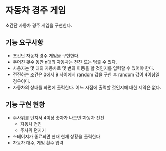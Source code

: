 # 자동차 경주 게임
초간단 자동차 경주 게임을 구현한다.

## 기능 요구사항
- 초간단 자동차 경주 게임을 구현한다.
- 주어진 횟수 동안 n대의 자동차는 전진 또는 멈출 수 있다.
- 사용자는 몇 대의 자동차로 몇 번의 이동을 할 것인지를 입력할 수 있어야 한다.
- 전진하는 조건은 0에서 9 사이에서 random 값을 구한 후 random 값이 4이상일 경우이다.
- 자동차의 상태를 화면에 출력한다. 어느 시점에 출력할 것인지에 대한 제약은 없다.

## 기능 구현 현황
- 주사위를 던져서 4이상 숫자가 나오면 자동차 전진
    - 자동차 전진
    - 주사위 던지기
- 스테이지가 종료되면 현재 현재 상황을 출력한다
- 자동차 대수, 게임 횟수 입력

